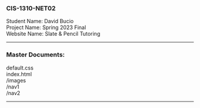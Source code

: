 <h3> CIS-1310-NET02 </h3>
Student Name: David Bucio <br>
Project Name: Spring 2023 Final <br>
Website Name: Slate & Pencil Tutoring <br>
<hr>
<h3> Master Documents: </h3>
default.css <br>
index.html <br>
/images <br>
/nav1 <br>
/nav2 <br>
<hr>